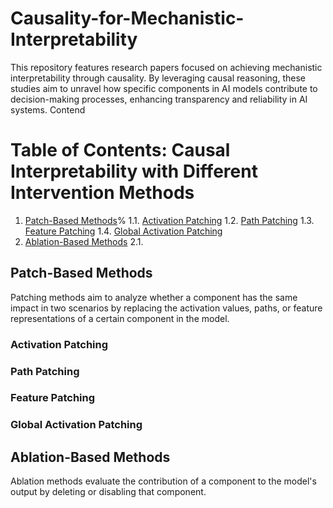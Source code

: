# Causality-for-Mechanistic-Interpretability
This repository features research papers focused on achieving mechanistic interpretability through causality. By leveraging causal reasoning, these studies aim to unravel how specific components in AI models contribute to decision-making processes, enhancing transparency and reliability in AI systems.
Contend

# Table of Contents: Causal Interpretability with Different Intervention Methods

1. [Patch-Based Methods](#patch-based-methods)%
   1.1. [Activation Patching](##Activation-Patching)
   1.2. [Path Patching](##Path-Patching)
   1.3. [Feature Patching](##Feature-Patching)
   1.4. [Global Activation Patching](##Global-Activation-Patching)
2. [Ablation-Based Methods](#ablation-based-methods)
   2.1.

## Patch-Based Methods
Patching methods aim to analyze whether a component has the same impact in two scenarios by replacing the activation values, paths, or feature representations of a certain component in the model.
### Activation Patching
### Path Patching
### Feature Patching
### Global Activation Patching
## Ablation-Based Methods
Ablation methods evaluate the contribution of a component to the model's output by deleting or disabling that component.


